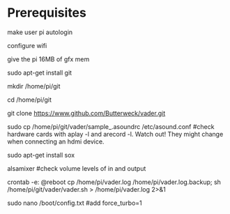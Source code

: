 # Prerequisites

make user pi autologin

configure wifi

give the pi 16MB of gfx mem

sudo apt-get install git

mkdir /home/pi/git

cd /home/pi/git

git clone https://www.github.com/Butterweck/vader.git

sudo cp /home/pi/git/vader/sample_.asoundrc /etc/asound.conf #check hardware cards with aplay -l and arecord -l. Watch out! They might change when connecting an hdmi device.

sudo apt-get install sox

alsamixer #check volume levels of in and output

crontab -e: @reboot cp /home/pi/vader.log /home/pi/vader.log.backup; sh /home/pi/git/vader/vader.sh > /home/pi/vader.log 2>&1

sudo nano /boot/config.txt #add force_turbo=1
